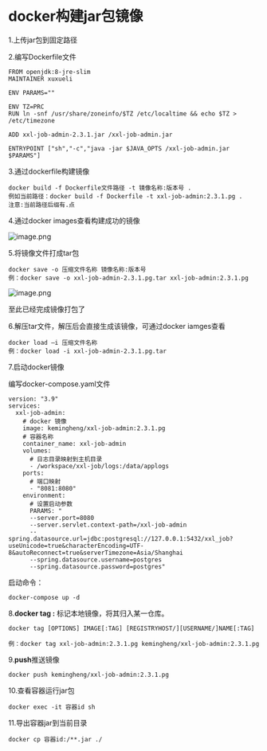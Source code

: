 # docker构建jar包镜像

1.上传jar包到固定路径

2.编写Dockerfile文件

```shell
FROM openjdk:8-jre-slim
MAINTAINER xuxueli

ENV PARAMS=""

ENV TZ=PRC
RUN ln -snf /usr/share/zoneinfo/$TZ /etc/localtime && echo $TZ > /etc/timezone

ADD xxl-job-admin-2.3.1.jar /xxl-job-admin.jar

ENTRYPOINT ["sh","-c","java -jar $JAVA_OPTS /xxl-job-admin.jar $PARAMS"]
```

3.通过dockerfile构建镜像

```shell
docker build -f Dockerfile文件路径 -t 镜像名称:版本号 .
例如当前路径：docker build -f Dockerfile -t xxl-job-admin:2.3.1.pg .
注意:当前路径后缀有.点
```

4.通过docker images查看构建成功的镜像

![image.png](https://p9-juejin.byteimg.com/tos-cn-i-k3u1fbpfcp/9e83422433b648e9a16af7ec87b189e0~tplv-k3u1fbpfcp-watermark.image?)

5.将镜像文件打成tar包

```shell
docker save -o 压缩文件名称 镜像名称:版本号
例：docker save -o xxl-job-admin-2.3.1.pg.tar xxl-job-admin:2.3.1.pg
```

![image.png](https://p9-juejin.byteimg.com/tos-cn-i-k3u1fbpfcp/8950b81931a344ae8916620d049f7db5~tplv-k3u1fbpfcp-watermark.image?)

至此已经完成镜像打包了

6.解压tar文件，解压后会直接生成该镜像，可通过docker iamges查看

```shell
docker load –i 压缩文件名称
例：docker load -i xxl-job-admin-2.3.1.pg.tar
```

7.启动docker镜像

编写docker-compose.yaml文件

```shell
version: "3.9"
services:
  xxl-job-admin:
    # docker 镜像
    image: kemingheng/xxl-job-admin:2.3.1.pg
    # 容器名称
    container_name: xxl-job-admin
    volumes:
      # 日志目录映射到主机目录
      - /workspace/xxl-job/logs:/data/applogs
    ports:
      # 端口映射
      - "8081:8080"
    environment:
      # 设置启动参数
      PARAMS: "
      --server.port=8080
      --server.servlet.context-path=/xxl-job-admin
      --spring.datasource.url=jdbc:postgresql://127.0.0.1:5432/xxl_job?useUnicode=true&characterEncoding=UTF-8&autoReconnect=true&serverTimezone=Asia/Shanghai
      --spring.datasource.username=postgres
      --spring.datasource.password=postgres"
```

启动命令：

```
docker-compose up -d
```

8.**docker tag :** 标记本地镜像，将其归入某一仓库。

```
docker tag [OPTIONS] IMAGE[:TAG] [REGISTRYHOST/][USERNAME/]NAME[:TAG]

例：docker tag xxl-job-admin:2.3.1.pg kemingheng/xxl-job-admin:2.3.1.pg
```

9.**push**推送镜像

```
docker push kemingheng/xxl-job-admin:2.3.1.pg
```

10.查看容器运行jar包

```
docker exec -it 容器id sh
```

11.导出容器jar到当前目录

```
docker cp 容器id:/**.jar ./
```


